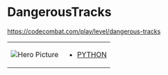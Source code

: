 # DangerousTracks 

https://codecombat.com/play/level/dangerous-tracks
<table>
<tr>
<td>

![Hero Picture](hero.png?raw=true "Hero Picture")

</td>
<td>
<ul>
<li>

[PYTHON](DangerousTracks.py)

</li>
</td>
</tr>
<table>
